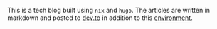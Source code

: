 This is a tech blog built using `nix` and `hugo`. The articles are written in
markdown and posted to [dev.to](https://www.dev.to/siph) in addition to this
[environment](https://siph.github.io/blog).

